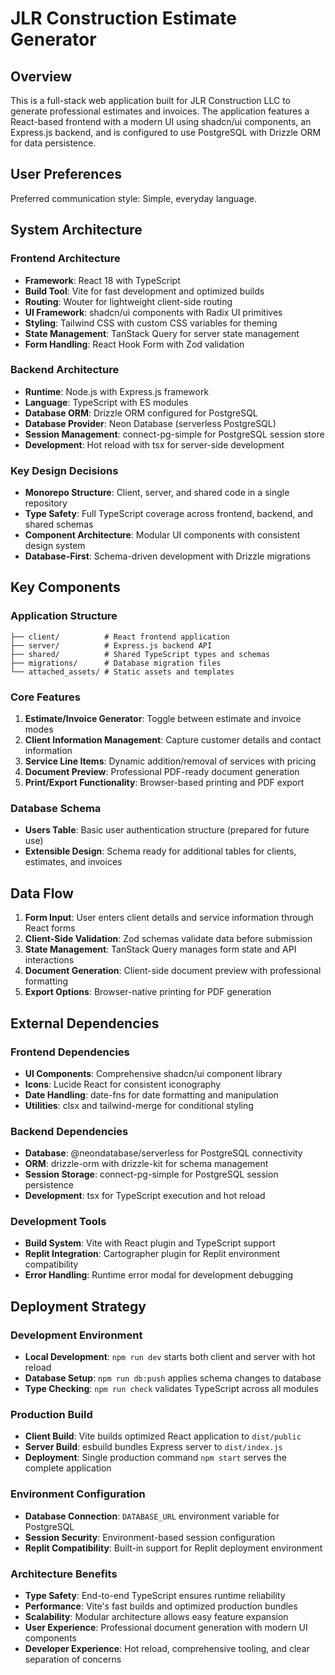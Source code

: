 # JLR Construction Estimate Generator

## Overview

This is a full-stack web application built for JLR Construction LLC to generate professional estimates and invoices. The application features a React-based frontend with a modern UI using shadcn/ui components, an Express.js backend, and is configured to use PostgreSQL with Drizzle ORM for data persistence.

## User Preferences

Preferred communication style: Simple, everyday language.

## System Architecture

### Frontend Architecture
- **Framework**: React 18 with TypeScript
- **Build Tool**: Vite for fast development and optimized builds
- **Routing**: Wouter for lightweight client-side routing
- **UI Framework**: shadcn/ui components with Radix UI primitives
- **Styling**: Tailwind CSS with custom CSS variables for theming
- **State Management**: TanStack Query for server state management
- **Form Handling**: React Hook Form with Zod validation

### Backend Architecture
- **Runtime**: Node.js with Express.js framework
- **Language**: TypeScript with ES modules
- **Database ORM**: Drizzle ORM configured for PostgreSQL
- **Database Provider**: Neon Database (serverless PostgreSQL)
- **Session Management**: connect-pg-simple for PostgreSQL session store
- **Development**: Hot reload with tsx for server-side development

### Key Design Decisions
- **Monorepo Structure**: Client, server, and shared code in a single repository
- **Type Safety**: Full TypeScript coverage across frontend, backend, and shared schemas
- **Component Architecture**: Modular UI components with consistent design system
- **Database-First**: Schema-driven development with Drizzle migrations

## Key Components

### Application Structure
```
├── client/          # React frontend application
├── server/          # Express.js backend API
├── shared/          # Shared TypeScript types and schemas
├── migrations/      # Database migration files
└── attached_assets/ # Static assets and templates
```

### Core Features
1. **Estimate/Invoice Generator**: Toggle between estimate and invoice modes
2. **Client Information Management**: Capture customer details and contact information
3. **Service Line Items**: Dynamic addition/removal of services with pricing
4. **Document Preview**: Professional PDF-ready document generation
5. **Print/Export Functionality**: Browser-based printing and PDF export

### Database Schema
- **Users Table**: Basic user authentication structure (prepared for future use)
- **Extensible Design**: Schema ready for additional tables for clients, estimates, and invoices

## Data Flow

1. **Form Input**: User enters client details and service information through React forms
2. **Client-Side Validation**: Zod schemas validate data before submission
3. **State Management**: TanStack Query manages form state and API interactions
4. **Document Generation**: Client-side document preview with professional formatting
5. **Export Options**: Browser-native printing for PDF generation

## External Dependencies

### Frontend Dependencies
- **UI Components**: Comprehensive shadcn/ui component library
- **Icons**: Lucide React for consistent iconography
- **Date Handling**: date-fns for date formatting and manipulation
- **Utilities**: clsx and tailwind-merge for conditional styling

### Backend Dependencies
- **Database**: @neondatabase/serverless for PostgreSQL connectivity
- **ORM**: drizzle-orm with drizzle-kit for schema management
- **Session Storage**: connect-pg-simple for PostgreSQL session persistence
- **Development**: tsx for TypeScript execution and hot reload

### Development Tools
- **Build System**: Vite with React plugin and TypeScript support
- **Replit Integration**: Cartographer plugin for Replit environment compatibility
- **Error Handling**: Runtime error modal for development debugging

## Deployment Strategy

### Development Environment
- **Local Development**: `npm run dev` starts both client and server with hot reload
- **Database Setup**: `npm run db:push` applies schema changes to database
- **Type Checking**: `npm run check` validates TypeScript across all modules

### Production Build
- **Client Build**: Vite builds optimized React application to `dist/public`
- **Server Build**: esbuild bundles Express server to `dist/index.js`
- **Deployment**: Single production command `npm start` serves the complete application

### Environment Configuration
- **Database Connection**: `DATABASE_URL` environment variable for PostgreSQL
- **Session Security**: Environment-based session configuration
- **Replit Compatibility**: Built-in support for Replit deployment environment

### Architecture Benefits
- **Type Safety**: End-to-end TypeScript ensures runtime reliability
- **Performance**: Vite's fast builds and optimized production bundles
- **Scalability**: Modular architecture allows easy feature expansion
- **User Experience**: Professional document generation with modern UI components
- **Developer Experience**: Hot reload, comprehensive tooling, and clear separation of concerns